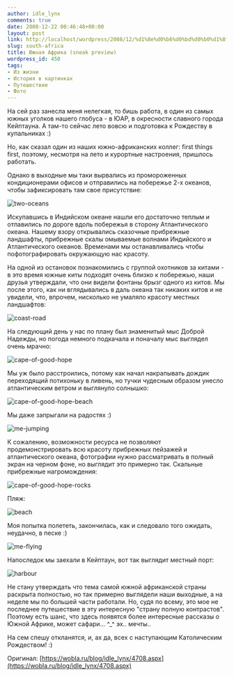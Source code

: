```yaml
---
author: idle_lynx
comments: true
date: 2008-12-22 00:46:48+00:00
layout: post
link: http://localhost/wordpress/2008/12/%d1%8e%d0%b6%d0%bd%d0%b0%d1%8f-%d0%b0%d1%84%d1%80%d0%b8%d0%ba%d0%b0-sneak-preview/
slug: south-africa
title: Южная Африка (sneak preview)
wordpress_id: 450
tags:
- Из жизни
- История в картинках
- Путешествие
- Фото
---
```


На сей раз занесла меня нелегкая, то бишь работа, в один из самых южных уголков нашего глобуса - в ЮАР, в окресности славного города Кейптауна. А там-то сейчас лето вовсю и подготовка к Рождеству в купальниках :)

Но, как сказал один из наших южно-африканских коллег: first things first, поэтому, несмотря на лето и курортные настроения, пришлось работать.

Однако в выходные мы таки вырвались из промороженных кондиционерами офисов и отправились на побережье 2-х океанов, чтобы зафиксировать там свое присутствие:

![two-oceans](images/2009/03/two-oceans.jpg)

Искупавшись в Индийском океане нашли его достаточно теплым и отпавились по дороге вдоль побережья в сторону Атлантического океана. Нашему взору открывались сказочные прибрежные ландшафты, прибрежные скалы омываемые волнами Индийского и Атлантического океанов. Временами мы останавливались чтобы пофотографировать окружающую нас красоту.

На одной из остановок познакомились с группой охотников за китами - в это время южные киты подходят очень близко к побережью, наши друзья утверждали, что они видели фонтаны брызг одного из китов. Мы после этого, как ни вглядывались в даль океана так никаких китов и не увидели, что, впрочем, нисколько не умаляло красоту местных ландшафтов:

![coast-road](images/2009/03/coast-road.jpg)

На следующий день у нас по плану был знаменитый мыс Доброй Надежды, но погода немного подкачала и поначалу мыс выглядел очень мрачно:

![cape-of-good-hope](images/2009/03/cape-of-good-hope.jpg)

Мы уж было расстроились, потому как начал накрапывать дождик переходящий потихоньку в ливень, но тучки чудесным образом унесло атлантическим ветром и выглянуло солнышко:

![cape-of-good-hope-beach](images/2009/03/cape-of-good-hope-beach.jpg)

Мы даже запрыгали на радостях :)

![me-jumping](images/2009/03/me-jumping.jpg)

К сожалению, возможности ресурса не позволяют продемонстрировать всю красоту прибрежных пейзажей и атлантического океана, фотографии нужно рассматривать в полный экран на черном фоне, но выглядит это примерно так. Скальные прибрежные нагромождения:

![cape-of-good-hope-rocks](images/2009/03/cape-of-good-hope-rocks.jpg)

Пляж:

![beach](images/2009/03/beach.jpg)

Моя попытка полететь, закончилась, как и следовало того ожидать, неудачно, в песке :)

![me-flying](images/2009/03/me-flying.jpg)

Напоследок мы заехали в Кейптаун, вот так выглядит местный порт:

![harbour](images/2009/03/harbour.jpg)

Не стану утверждать что тема самой южной африканской страны раскрыта полностью, но так примерно выглядели наши выходные, а на неделе мы по большей части работали. Но, судя по всему, это мое не последнее путешествие в эту интересную "страну полную контрастов". Поэтому есть шанс, что здесь появятся более интересные рассказы о Южной Африке, может сафари... ^_^ эх.. мечты..

На сем спешу откланятся, и, ах да, всех с наступающим Католическим Рождеством! :)

Оригинал: [https://wobla.ru/blog/idle_lynx/4708.aspx](https://wobla.ru/blog/idle_lynx/4708.aspx)

